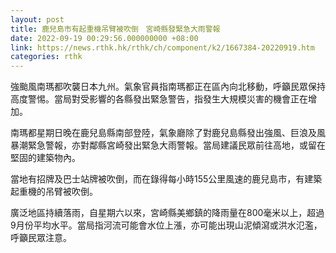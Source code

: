 ```yaml
---
layout: post
title: 鹿兒島市有起重機吊臂被吹倒　宮崎縣發緊急大雨警報
date: 2022-09-19 00:29:56.000000000 +08:00
link: https://news.rthk.hk/rthk/ch/component/k2/1667384-20220919.htm
categories: rthk
---
```


強颱風南瑪都吹襲日本九州。氣象官員指南瑪都正在區內向北移動，呼籲民眾保持高度警惕。當局對受影響的各縣發出緊急警告，指發生大規模災害的機會正在增加。

南瑪都星期日晚在鹿兒島縣南部登陸，氣象廳除了對鹿兒島縣發出強風、巨浪及風暴潮緊急警報，亦對鄰縣宮崎發出緊急大雨警報。當局建議民眾前往高地，或留在堅固的建築物內。

當地有招牌及巴士站牌被吹倒，而在錄得每小時155公里風速的鹿兒島市，有建築起重機的吊臂被吹倒。

廣泛地區持續落雨，自星期六以來，宮崎縣美鄉鎮的降雨量在800毫米以上，超過9月份平均水平。當局指河流可能會水位上漲，亦可能出現山泥傾瀉或洪水氾濫，呼籲民眾注意。
